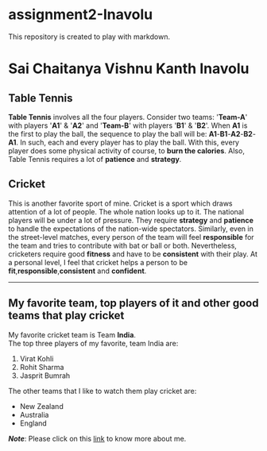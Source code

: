 # assignment2-Inavolu
This repository is created to play with markdown.

# Sai Chaitanya Vishnu Kanth Inavolu
## Table Tennis
__Table Tennis__ involves all the four players. Consider two teams: '__Team-A__' with players '__A1__' & '__A2__' and '__Team-B__' with players '__B1__' & '__B2__'. When __A1__ is the first to play the ball, the sequence to play the ball will be: **A1**-**B1**-**A2**-**B2**-**A1**. In such, each and every player has to play the ball. With this, every player does some physical activity of course, to __burn the calories__. Also, Table Tennis requires a lot of __patience__ and __strategy__.

## Cricket
This is another favorite sport of mine. Cricket is a sport which draws attention of a lot of people. The whole nation looks up to it. The national players will be under a lot of pressure. They require **strategy** and **patience** to handle the expectations of the nation-wide spectators. Similarly, even in the street-level matches, every person of the team will feel **responsible** for the team and tries to contribute with bat or ball or both. Nevertheless, cricketers require good **fitness** and have to be **consistent** with their play. At a personal level, I feel that cricket helps a person to be **fit**,**responsible**,**consistent** and **confident**.

---
## My favorite team, top players of it and other good teams that play cricket
My favorite cricket team is Team **India**.<br>
The top three players of my favorite, team India are:
1. Virat Kohli
2. Rohit Sharma
3. Jasprit Bumrah

The other teams that I like to watch them play cricket are:
* New Zealand
* Australia
* England

***Note***: Please click on this [link](AboutMe.md) to know more about me.